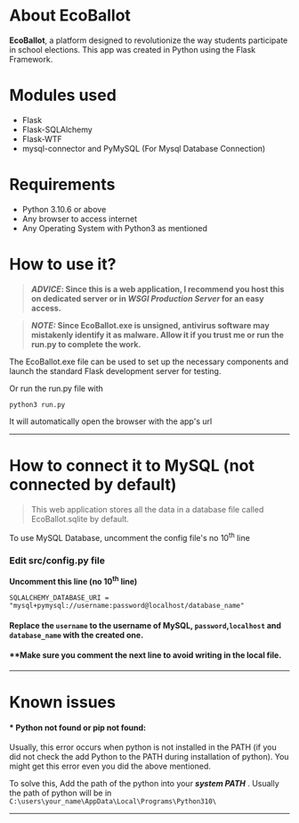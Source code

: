 # About EcoBallot
**EcoBallot**, a platform designed to revolutionize the way students participate in school elections.
This app was created in Python using the Flask Framework.

# Modules used
* Flask
* Flask-SQLAlchemy
* Flask-WTF
* mysql-connector and PyMySQL (For Mysql Database Connection)

# Requirements
- Python 3.10.6 or above 
- Any browser to access internet 
- Any Operating System with Python3 as mentioned

# How to use it?
> **_ADVICE_: Since this is a web application, I recommend you host this on dedicated server or in _WSGI Production Server_ for an easy access.**

> **_NOTE:_ Since EcoBallot.exe is unsigned, antivirus software may mistakenly identify it as malware. Allow it if you trust me or run the run.py to complete the work.**

The EcoBallot.exe file can be used to set up the necessary components and launch the standard Flask development server for testing.<br>

Or run the run.py file with 
```
python3 run.py
```
It will automatically open the browser with the app's url
****
# How to connect it to MySQL (not connected by default)

> This web application stores all the data in a database file called EcoBallot.sqlite by default.

To use MySQL Database, uncomment the config file's no 10<sup>th</sup> line

### Edit src/config.py file

**Uncomment this line (no 10<sup>th</sup> line)**
```
SQLALCHEMY_DATABASE_URI = "mysql+pymysql://username:password@localhost/database_name"
```

#### Replace the `username` to the username of MySQL, `password`,`localhost` and `database_name` with the created one.

#### **Make sure you comment the next line to avoid writing in the local file.
****

# Known issues
#### * Python not found or pip not found:
Usually, this error occurs when python is not installed in the PATH (if you did not check the add Python to the PATH during installation of python). You might get this error even you did the above mentioned.  

To solve this, Add the path of the python into your **_system PATH_** . Usually the path of python will be in `C:\users\your_name\AppData\Local\Programs\Python310\`
****
